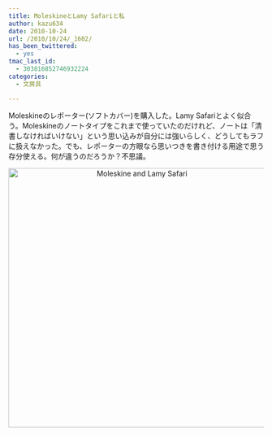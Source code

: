 ```yaml
---
title: MoleskineとLamy Safariと私
author: kazu634
date: 2010-10-24
url: /2010/10/24/_1602/
has_been_twittered:
  - yes
tmac_last_id:
  - 303816852746932224
categories:
  - 文房具

---
```

<p style="text-align: left;">
  Moleskineのレポーター(ソフトカバー)を購入した。Lamy Safariとよく似合う。Moleskineのノートタイプをこれまで使っていたのだけれど、ノートは「清書しなければいけない」という思い込みが自分には強いらしく、どうしてもラフに扱えなかった。でも、レポーターの方眼なら思いつきを書き付ける用途で思う存分使える。何が違うのだろうか？不思議。
</p>

<p style="text-align: center;">
<a href="http://blog.kazu634.com/2010/10/24/moleskine%e3%81%a8lamy-safari%e3%81%a8%e7%a7%81/moleskine-and-lamy-safari/" onclick="__gaTracker('send', 'event', 'outbound-article', 'http://blog.kazu634.com/2010/10/24/moleskine%e3%81%a8lamy-safari%e3%81%a8%e7%a7%81/moleskine-and-lamy-safari/', '');" title='Moleskine and Lamy Safari'><img width="510" height="510" src="http://blog.kazu634.com/wp-content/uploads/2012/06/Moleskine-and-Lamy-Safari.jpg" class="attachment-large aligncenter wp-image-824" alt="Moleskine and Lamy Safari" title="Moleskine and Lamy Safari" srcset="http://blog.kazu634.com/wp-content/uploads/2012/06/Moleskine-and-Lamy-Safari-150x150.jpg 150w, http://blog.kazu634.com/wp-content/uploads/2012/06/Moleskine-and-Lamy-Safari-300x300.jpg 300w, http://blog.kazu634.com/wp-content/uploads/2012/06/Moleskine-and-Lamy-Safari.jpg 612w" sizes="(max-width: 510px) 100vw, 510px" /></a>
</p>

<p style="text-align: center;">